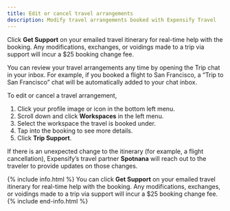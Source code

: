 ```yaml
---
title: Edit or cancel travel arrangements
description: Modify travel arrangements booked with Expensify Travel
---
```

<div id="expensify-classic" markdown="1">

Click **Get Support** on your emailed travel itinerary for real-time help with the booking. Any modifications, exchanges, or voidings made to a trip via support will incur a $25 booking change fee. 

</div>

<div id="new-expensify" markdown="1">
  
You can review your travel arrangements any time by opening the Trip chat in your inbox. For example, if you booked a flight to San Francisco, a “Trip to San Francisco” chat will be automatically added to your chat inbox.  

To edit or cancel a travel arrangement,
1. Click your profile image or icon in the bottom left menu. 
2. Scroll down and click **Workspaces** in the left menu. 
3. Select the workspace the travel is booked under.
4. Tap into the booking to see more details. 
5. Click **Trip Support**.

If there is an unexpected change to the itinerary (for example, a flight cancellation), Expensify’s travel partner **Spotnana** will reach out to the traveler to provide updates on those changes. 

{% include info.html %}
You can click **Get Support** on your emailed travel itinerary for real-time help with the booking. Any modifications, exchanges, or voidings made to a trip via support will incur a $25 booking change fee.
{% include end-info.html %}

</div>
